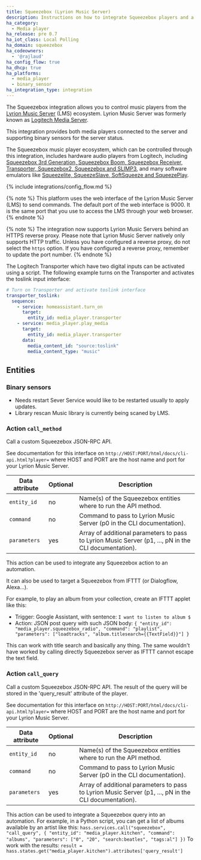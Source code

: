 ```yaml
---
title: Squeezebox (Lyrion Music Server)
description: Instructions on how to integrate Squeezebox players and a Lyrion Music Server (LMS)  into Home Assistant.
ha_category:
  - Media player
ha_release: pre 0.7
ha_iot_class: Local Polling
ha_domain: squeezebox
ha_codeowners:
  - '@rajlaud'
ha_config_flow: true
ha_dhcp: true
ha_platforms:
  - media_player
  - binary_sensor
ha_integration_type: integration
---
```


The Squeezebox integration allows you to control music players from the [Lyrion Music Server](https://lyrion.org/) (LMS) ecosystem.  Lyrion Music Server was formerly known as [Logitech Media Server](https://en.wikipedia.org/wiki/Squeezebox_%28network_music_player%29).

This integration provides both media players connected to the server and supporting binary sensors for the server status.

The Squeezebox music player ecosystem, which can be controlled through this integration, includes hardware audio players from Logitech, including [Squeezebox 3rd Generation, Squeezebox Boom, Squeezebox Receiver, Transporter, Squeezebox2, Squeezebox and SLIMP3](https://lms-community.github.io/players-and-controllers/hardware-comparison/), and many software emulators like [Squeezelite, SqueezeSlave, SoftSqueeze and SqueezePlay](https://sourceforge.net/projects/lmsclients/files/).

{% include integrations/config_flow.md %}

{% note %}
This platform uses the web interface of the Lyrion Music Server (LMS) to send commands. The default port of the web interface is 9000. It is the same port that you use to access the LMS through your web browser.
{% endnote %}

{% note %}
The integration now supports Lyrion Music Servers behind an HTTPS reverse proxy. Please note that Lyrion Music Server natively only supports HTTP traffic. Unless you have configured a reverse proxy, do not select the `https` option. If you have configured a reverse proxy, remember to update the port number.
{% endnote %}

The Logitech Transporter which have two digital inputs can be activated using a script. The following example turns on the Transporter and activates the toslink input interface:

```yaml
# Turn on Transporter and activate toslink interface
transporter_toslink:
  sequence:
    - service: homeassistant.turn_on
      target:
        entity_id: media_player.transporter
    - service: media_player.play_media
      target:
        entity_id: media_player.transporter
      data:
        media_content_id: "source:toslink"
        media_content_type: "music"
```

## Entities

### Binary sensors

- Needs restart
  Sever Service would like to be restarted usually to apply updates.
- Library rescan
  Music library is currently being scaned by LMS.

### Action `call_method`

Call a custom Squeezebox JSON-RPC API.

See documentation for this interface on `http://HOST:PORT/html/docs/cli-api.html?player=` where HOST and PORT are the host name and port for your Lyrion Music Server.

| Data attribute | Optional | Description |
| ---------------------- | -------- | ----------- |
| `entity_id` | no | Name(s) of the Squeezebox entities where to run the API method.
| `command` | no | Command to pass to Lyrion Music Server (p0 in the CLI documentation).
| `parameters` | yes | Array of additional parameters to pass to Lyrion Music Server (p1, ..., pN in the CLI documentation).

This action can be used to integrate any Squeezebox action to an automation.

It can also be used to target a Squeezebox from IFTTT (or Dialogflow, Alexa...).

For example, to play an album from your collection, create an IFTTT applet like this:

- Trigger: Google Assistant, with sentence: `I want to listen to album $`
- Action: JSON post query with such JSON body:
`{ "entity_id": "media_player.squeezebox_radio", "command": "playlist", "parameters": ["loadtracks", "album.titlesearch={{TextField}}"] }`

This can work with title search and basically any thing. The same wouldn't have worked by calling directly Squeezebox server as IFTTT cannot escape the text field.

### Action `call_query`

Call a custom Squeezebox JSON-RPC API. The result of the query will be stored in the 'query_result' attribute of the player.

See documentation for this interface on `http://HOST:PORT/html/docs/cli-api.html?player=` where HOST and PORT are the host name and port for your Lyrion Music Server.

| Data attribute | Optional | Description |
| ---------------------- | -------- | ----------- |
| `entity_id` | no | Name(s) of the Squeezebox entities where to run the API method.
| `command` | no | Command to pass to Lyrion Music Server (p0 in the CLI documentation).
| `parameters` | yes | Array of additional parameters to pass to Lyrion Music Server (p1, ..., pN in the CLI documentation).

This action can be used to integrate a Squeezebox query into an automation. For example, in a Python script, you can get a list of albums available by an artist like this:
`hass.services.call("squeezebox", "call_query", { "entity_id": "media_player.kitchen", "command": "albums", "parameters": ["0", "20", "search:beatles", "tags:al"] })`
To work with the results:
`result = hass.states.get("media_player.kitchen").attributes['query_result']`
